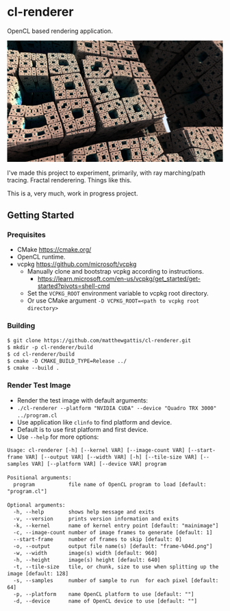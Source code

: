 # cl-renderer

OpenCL based rendering application.

![](docs/rescaled-2.jpg)

I've made this project to experiment, primarily, with ray marching/path tracing. Fractal renderering. Things like this.

This is a, very much, work in progress project.

## Getting Started

### Prequisites
- CMake https://cmake.org/
- OpenCL runtime.
- vcpkg https://github.com/microsoft/vcpkg
    - Manually clone and bootstrap vcpkg according to instructions.
        - https://learn.microsoft.com/en-us/vcpkg/get_started/get-started?pivots=shell-cmd
    - Set the `VCPKG_ROOT` environment variable to vcpkg root directory.
    - Or use CMake argument `-D VCPKG_ROOT=<path to vcpkg root directory>`

### Building
```
$ git clone https://github.com/matthewgattis/cl-renderer.git
$ mkdir -p cl-renderer/build
$ cd cl-renderer/build
$ cmake -D CMAKE_BUILD_TYPE=Release ../
$ cmake --build .
```

### Render Test Image
- Render the test image with default arguments:
- `./cl-renderer --platform "NVIDIA CUDA" --device "Quadro TRX 3000" ../program.cl`
- Use application like `clinfo` to find platform and device.
- Default is to use first platform and first device.
- Use `--help` for more options:
``` text
Usage: cl-renderer [-h] [--kernel VAR] [--image-count VAR] [--start-frame VAR] [--output VAR] [--width VAR] [-h] [--tile-size VAR] [--samples VAR] [--platform VAR] [--device VAR] program

Positional arguments:
  program          	file name of OpenCL program to load [default: "program.cl"]

Optional arguments:
  -h, --help       	shows help message and exits
  -v, --version    	prints version information and exits
  -k, --kernel     	name of kernel entry point [default: "mainimage"]
  -c, --image-count	number of image frames to generate [default: 1]
  --start-frame    	number of frames to skip [default: 0]
  -o, --output     	output file name(s) [default: "frame-%04d.png"]
  -w, --width      	image(s) width [default: 960]
  -h, --height     	image(s) height [default: 640]
  -t, --tile-size  	tile, or chunk, size to use when splitting up the image [default: 128]
  -s, --samples    	number of sample to run  for each pixel [default: 64]
  -p, --platform   	name OpenCL platform to use [default: ""]
  -d, --device     	name of OpenCL device to use [default: ""]
```